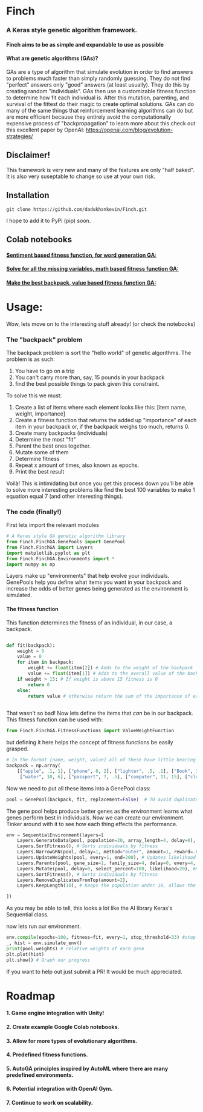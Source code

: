 # Finch
### A Keras style genetic algorithm framework.
#### Finch aims to be as simple and expandable to use as possible
#### What are genetic algorithms (GAs)?
GAs are a type of algorithm that simulate evolution in order to find answers to problems 
much faster than simply randomly guessing. They do not find "perfect" answers only "good" answers (at least usually). 
They do this by creating random "individuals". GAs then use a customizable fitness
function to determine how fit each individual is. After this mutation, parenting, and survival of the fittest do their magic to create
optimal solutions. GAs can do many of the same things that reinforcement learning algorithms can do but 
are more efficient because they entirely avoid the computationally expensive process of "backpropagation"
to learn more about this check out this excellent paper by OpenAI: https://openai.com/blog/evolution-strategies/
##  Disclaimer!
This framework is very new and many of the features are only "half baked". It is also very suseptable to change so use at your own risk.
## Installation 
```git clone https://github.com/dadukhankevin/Finch.git```

I hope to add it to PyPi (pip) soon.
## Colab notebooks
#### [Sentiment based fitness function, for word generation GA:](https://colab.research.google.com/drive/1iknzsYyYYH66AOucfWznLlSTXFcDXP2P#scrollTo=LuYrxVC0N7kD)
#### [Solve for all the missing variables, math based fitness function GA:](https://colab.research.google.com/drive/1MH5W08Jp4yUAv3Fx2qTO5Ds17XPfPFw4?usp=sharing)
#### [Make the best backpack, value based fitness function GA:](https://colab.research.google.com/drive/1vpKZgWXK8fDN1xfm1x_cR8kJu1xbIiU1?usp=sharing)

# Usage: 
Wow, lets move on to the interesting stuff already! (or check the notebooks)
### The "backpack" problem
The backpack problem is sort the "hello world" of genetic algorithms.
The problem is as such:

1. You have to go on a trip
2. You can't carry more than, say, 15 pounds in your backpack
3. find the best possible things to pack given this constraint.

To solve this we must:
1. Create a list of items where each element looks like this: [item name, weight, importance]
2. Create a fitness function that returns the added up "importance" of each item in your backpack or, if the backpack weighs too much, returns 0.
3. Create many backpacks (individuals)
4. Determine the most "fit"
5. Parent the best ones together.
6. Mutate some of them
7. Determine fitness
8. Repeat x amount of times, also known as epochs.
9. Print the best result

Voilà! This is intimidating but once you get this process down you'll be able to solve more interesting problems like find the best 100 variables to make 1 equation equal 7 (and other interesting things).

### The code (finally!)
First lets import the relevant modules
```python
# A Keras style GA genetic algorithm library
from Finch.FinchGA.GenePools import GenePool
from Finch.FinchGA import Layers
import matplotlib.pyplot as plt
from Finch.FinchGA.Environments import *
import numpy as np
```
Layers make up "environments" that help evolve your individuals. GenePools help you define what items you want in your backpack and increase the odds of better genes being generated as the environment is simulated.


#### The fitness function
This function determines the fitness of an individual, in our case, a backpack.
```python

def fit(backpack):
    weight = 0 
    value = 0
    for item in backpack: 
        weight += float(item[2]) # Adds to the weight of the backpack
        value += float(item[1]) # Adds to the overall value of the backpack
    if weight > 15: # If weight is above 15 fitness is 0
        return 0
    else:
        return value # otherwise return the sum of the importance of each item in teh backpack
    
```
That wasn't so bad! Now lets define the items that _can_ be in our backpack.
This fitness function can be used with:
```python
from Finch.FinchGA.FitnessFunctions import ValueWeightFunction
```
but defining it here helps the concept of fitness functions be easily grasped.
```python
# In the format [name, weight, value] all of these have little bearing on reality.
backpack = np.array(
    [["apple", .1, 1], ["phone", 6, 2], ["lighter", .5, .1], ["Book", 3, 33], ["compass", .5, .01], ["flashlight", 1, 4],
     ["water", 10, 6], ["passport", 7, .5], ["computer", 11, 15], ["cloths", 10, 2], ["glasses", 3, .1], ["covid", -100, 0], ["pillow", 1.4, 1]])
```
Now we need to put all these items into a GenePool class:
```python
pool = GenePool(backpack, fit, replacement=False)  # TO avoid duplicates "replacement" must be false
```
The gene pool helps produce better genes as the environment learns what genes perform best in individuals. 
Now we can create our environment. Tinker around with it to see how each thing effects the performance.
```python
env = SequentialEnvironment(layers=[
    Layers.GenerateData(pool, population=20, array_length=4, delay=0), # Generates 20 individuals and then at least 10
    Layers.SortFitness(), # Sorts individuals by fitness
    Layers.NarrowGRN(pool, delay=1, method="outer", amount=1, reward=.6, penalty=.99, mn=.1, mx=5, every=1), # Calculates new weights
    Layers.UpdateWeights(pool, every=1, end=200), # Updates likelihood of specific
    Layers.Parents(pool, gene_size=1, family_size=4, delay=0, every=4, method="best", amount=4), #Parents random individuals together
    Layers.Mutate(pool, delay=0, select_percent=100, likelihood=20), #mutates 40% ish of all of the individuals
    Layers.SortFitness(), # Sorts individuals by fitness
    Layers.RemoveDuplicatesFromTop(amount=2),
    Layers.KeepLength(10), # Keeps the population under 10, allows the GenerateData layer to generate 10 new individuals

])
```
As you may be able to tell, this looks a lot like the AI library Keras's Sequential class.

now lets run our environment.
```python
env.compile(epochs=100, fitness=fit, every=1, stop_threshold=33) #stop when value > 32
_, hist = env.simulate_env()
print(pool.weights) # relative weights of each gene
plt.plot(hist)
plt.show() # Graph our progress
```

If you want to help out just submit a PR! It would be much appreciated.

# Roadmap
#### 1. Game engine integration with Unity!
#### 2. Create example Google Colab notebooks.
#### 3. Allow for more types of evolutionary algorithms.
#### 4. Predefined fitness functions.
#### 5. AutoGA principles inspired by AutoML where there are many predefined environments.
#### 6. Potential integration with OpenAI Gym.
#### 7. Continue to work on scalability.